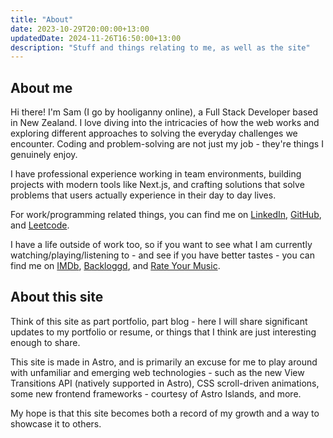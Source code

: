 ```yaml
---
title: "About"
date: 2023-10-29T20:00:00+13:00
updatedDate: 2024-11-26T16:50:00+13:00
description: "Stuff and things relating to me, as well as the site"
---
```


## About me

Hi there! I'm Sam (I go by hooliganny online), a Full Stack Developer based in New Zealand. I love diving into the intricacies of how the web works and exploring different approaches to solving the everyday challenges we encounter. Coding and problem-solving are not just my job - they're things I genuinely enjoy.

I have professional experience working in team environments, building projects with modern tools like Next.js, and crafting solutions that solve problems that users actually experience in their day to day lives.

For work/programming related things, you can find me on [LinkedIn](https://www.linkedin.com/in/samuel-white-212330261/), [GitHub](https://github.com/hooliganny), and [Leetcode](https://leetcode.com/hooliganny/).

I have a life outside of work too, so if you want to see what I am currently watching/playing/listening to - and see if you have better tastes - you can find me on [IMDb](https://www.imdb.com/user/ur171392741), [Backloggd](https://www.backloggd.com/u/hooliganny/games/user-rating/), and [Rate Your Music](https://rateyourmusic.com/~Sammyman135).

## About this site

Think of this site as part portfolio, part blog - here I will share significant updates to my portfolio or resume, or things that I think are just interesting enough to share.

This site is made in Astro, and is primarily an excuse for me to play around with unfamiliar and emerging web technologies - such as the new View Transitions API (natively supported in Astro), CSS scroll-driven animations, some new frontend frameworks - courtesy of Astro Islands, and more.

My hope is that this site becomes both a record of my growth and a way to showcase it to others.
